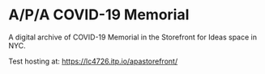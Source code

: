 # A/P/A COVID-19 Memorial
A digital archive of COVID-19 Memorial in the Storefront for Ideas space in NYC.

Test hosting at: https://lc4726.itp.io/apastorefront/
